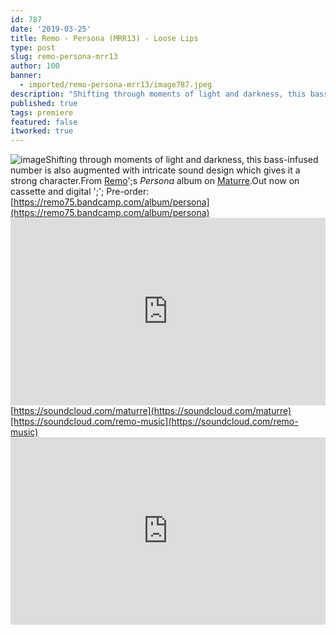 ```yaml
---
id: 787
date: '2019-03-25'
title: Remo - Persona (MRR13) - Loose Lips
type: post
slug: remo-persona-mrr13
author: 100
banner:
  - imported/remo-persona-mrr13/image787.jpeg
description: "Shifting through moments of light and darkness, this bass-infused number is also augmented with intricate sound design which gives it a strong character. From Remo's Persona album on Maturre. Out now on cassette and digital \_– Pre-order: https://remo75.bandcamp.com/album/persona https://soundcloud.com/maturre https://soundcloud.com/remo-music [...]Read More..."
published: true
tags: premiere
featured: false
itworked: true
---
```

![image](../imported/remo-persona-mrr13/image787.jpeg)Shifting through moments of light and darkness, this bass-infused number is also augmented with intricate sound design which gives it a strong character.From [Remo](https://www.discogs.com/artist/366422-Remo)';s _Persona_ album on [Maturre](https://www.residentadvisor.net/record-label.aspx?id=15337).Out now on cassette and digital ';'; Pre-order: [](https://remo75.bandcamp.com/album/persona)[https://remo75.bandcamp.com/album/persona](https://remo75.bandcamp.com/album/persona)<iframe width='100%' height='300' scrolling='no' frameborder='no' allow='autoplay' src='https://w.soundcloud.com/player/?url=https%3A//api.soundcloud.com/tracks/595678548&color=%23ff5500&auto_play=false&hide_related=false&show_comments=true&show_user=true&show_reposts=false&show_teaser=true'></iframe>[https://soundcloud.com/maturre](https://soundcloud.com/maturre)[https://soundcloud.com/remo-music](https://soundcloud.com/remo-music)<iframe width='100%' height='300' scrolling='no' frameborder='no' allow='autoplay' src='https://www.youtube.com/embed/MbWIux48E8c'></iframe>